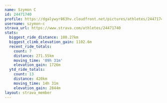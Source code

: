 ```yaml
---
name: Szymon C
id: 24471740
profile: https://dgalywyr863hv.cloudfront.net/pictures/athletes/24471740/7213253/3/large.jpg
username: szymon-c
strava_url: https://www.strava.com/athletes/24471740
stats:
  biggest_ride_distance: 180.27km
  biggest_climb_elevation_gain: 1102.6m
  recent_ride_totals:
    count: 7
    distance: 271.55km
    moving_time: '09h 31m'
    elevation_gain: 1726m
  ytd_ride_totals:
    count: 13
    distance: 420km
    moving_time: 14h 31m
    elevation_gain: 2844m
layout: strava_member
--- 
```

